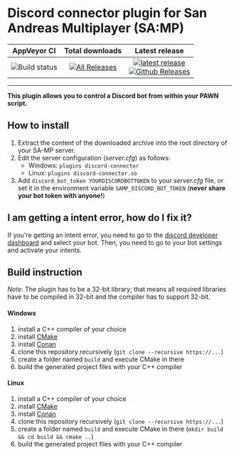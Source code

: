 # Discord connector plugin for San Andreas Multiplayer (SA:MP)

| AppVeyor CI | Total downloads | Latest release |
| :---: | :---: | :---: |
|  ![Build status](https://github.com/maddinat0r/samp-discord-connector/workflows/Build/badge.svg)|  [![All Releases](https://img.shields.io/github/downloads/maddinat0r/samp-discord-connector/total.svg?maxAge=86400)](https://github.com/maddinat0r/samp-discord-connector/releases)  |  [![latest release](https://img.shields.io/github/release/maddinat0r/samp-discord-connector.svg?maxAge=86400)](https://github.com/maddinat0r/samp-discord-connector/releases) <br> [![Github Releases](https://img.shields.io/github/downloads/maddinat0r/samp-discord-connector/latest/total.svg?maxAge=86400)](https://github.com/maddinat0r/samp-discord-connector/releases)  |  
-------------------------------------------------
**This plugin allows you to control a Discord bot from within your PAWN script.**

How to install
--------------
1. Extract the content of the downloaded archive into the root directory of your SA-MP server.
2. Edit the server configuration (*server.cfg*) as follows:
   - Windows: `plugins discord-connector`
   - Linux: `plugins discord-connector.so`
3. Add `discord_bot_token YOURDISCORDBOTTOKEN` to your *server.cfg* file, or set it in the environment variable `SAMP_DISCORD_BOT_TOKEN` (__never share your bot token with anyone!__)

I am getting a intent error, how do I fix it?
---------------
If you're getting an intent error, you need to go to the [discord developer dashboard](https://discord.com/developers/applications) and select your bot.
Then, you need to go to your bot settings and activate your intents.

Build instruction
---------------
*Note*: The plugin has to be a 32-bit library; that means all required libraries have to be compiled in 32-bit and the compiler has to support 32-bit.
#### Windows
1. install a C++ compiler of your choice
2. install [CMake](http://www.cmake.org/)
3. install [Conan](https://conan.io)
4. clone this repository recursively (`git clone --recursive https://...`)
5. create a folder named `build` and execute CMake in there
6. build the generated project files with your C++ compiler

#### Linux
1. install a C++ compiler of your choice
2. install [CMake](http://www.cmake.org/)
3. install [Conan](https://conan.io)
4. clone this repository recursively (`git clone --recursive https://...`)
5. create a folder named `build` and execute CMake in there (`mkdir build && cd build && cmake ..`)
6. build the generated project files with your C++ compiler

